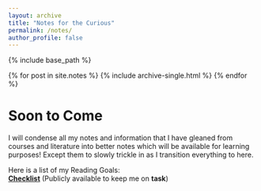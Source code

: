 ```yaml
---
layout: archive
title: "Notes for the Curious"
permalink: /notes/
author_profile: false
---
```


{% include base_path %}

{% for post in site.notes %}
  {% include archive-single.html %}
{% endfor %}

Soon to Come
======

I will condense all my notes and information that I have gleaned from courses and literature into better notes 
which will be available for learning purposes! Except them to slowly trickle in as I transition everything to here.

Here is a list of my Reading Goals:  
[**__Checklist__**](https://ibrahimkakbar.github.io/checklist/)
(Publicly available to keep me on **task**)
